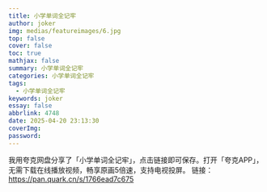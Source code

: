 ```yaml
---
title: 小学单词全记牢
author: joker
img: medias/featureimages/6.jpg
top: false
cover: false
toc: true
mathjax: false
summary: 小学单词全记牢
categories: 小学单词全记牢
tags:
  - 小学单词全记牢
keywords: joker
essay: false
abbrlink: 4748
date: 2025-04-20 23:13:30
coverImg:
password:
---
```


我用夸克网盘分享了「小学单词全记牢」，点击链接即可保存。打开「夸克APP」，无需下载在线播放视频，畅享原画5倍速，支持电视投屏。
链接：https://pan.quark.cn/s/1766ead7c675
